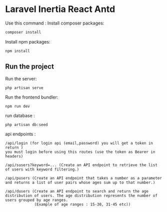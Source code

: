 # Laravel Inertia React Antd

Use this command :
Install composer packages:
```sh
composer install
```

Install npm packages:
```sh
npm install
```

## Run the project
Run the server:
```sh
php artisan serve
```

Run the frontend bundler:
```
npm run dev
```

run database : 
```
php artisan db:seed
```

api endpoints : 
```
/api/login (for login api (email,password) you will get a token in return )
you must login before using this routes (use the token as Bearer in headers)

/api/susers?keyword=... (Create an API endpoint to retrieve the list of users with keyword filtering.)

/api/pusers (Create an API endpoint that takes a number as a parameter and returns a list of user pairs whose ages sum up to that number.)

/api/dusers (Create an API endpoint to search and return the age distribution of users. The age distribution represents the number of users grouped by age ranges.
             (Example of age ranges : 15-30, 31-45 etc))
```

